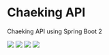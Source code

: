 # Chaeking API

Chaeking API using Spring Boot 2

<img src="https://img.shields.io/static/v1?label=Java&message=17.0.1&color=007396&logo=java">

<img src="https://img.shields.io/static/v1?label=Spring%20Boot&message=2.6.0&color=6DB33F&logo=springboot&logoColor=fff">

<img src="https://img.shields.io/static/v1?label=Apache%20Maven&message=3.6.3&color=C71A36&logo=ApacheMaven">

<img src="https://img.shields.io/static/v1?label=MariaDB&message=10.5.5&color=003545&logo=MariaDB">